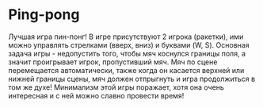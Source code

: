 # Ping-pong
Лучшая игра пин-понг! 
В игре присутствуют 2 игрока (ракетки), ими можно управлять стрелками (вверх, вниз) и буквами (W, S). 
Основная задача игры - недопустить того, чтобы мяч коснулся границы поля, а значит проигрывает игрок, пропустивший мяч. 
Мяч по сцене перемещается автоматически, также когда он касается верхней или нижней границы сцены, мяч должен отпрыгнуть и игра продолжиться в том же духе!
Минимализм этой игры поражает, хотя она очень интересная и с ней можно славно провести время!   
